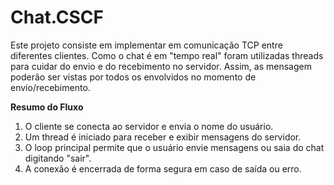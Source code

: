 # Chat.CSCF
Este projeto consiste em implementar em comunicação TCP entre diferentes clientes. Como o chat é em "tempo real" foram utilizadas threads para cuidar do envio e do recebimento no servidor. Assim, as mensagem poderão ser vistas por todos os envolvidos no momento de envio/recebimento.

**Resumo do Fluxo**
1. O cliente se conecta ao servidor e envia o nome do usuário.
2. Um thread é iniciado para receber e exibir mensagens do servidor.
3. O loop principal permite que o usuário envie mensagens ou saia do chat digitando "sair".
4. A conexão é encerrada de forma segura em caso de saída ou erro.

